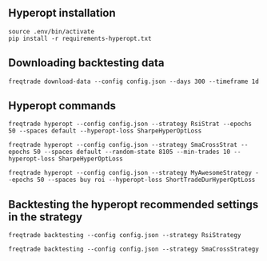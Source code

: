 ## Hyperopt installation

```
source .env/bin/activate
pip install -r requirements-hyperopt.txt
```

## Downloading backtesting data

```
freqtrade download-data --config config.json --days 300 --timeframe 1d
```

## Hyperopt commands

```
freqtrade hyperopt --config config.json --strategy RsiStrat --epochs 50 --spaces default --hyperopt-loss SharpeHyperOptLoss

freqtrade hyperopt --config config.json --strategy SmaCrossStrat --epochs 50 --spaces default --random-state 8105 --min-trades 10 --hyperopt-loss SharpeHyperOptLoss

freqtrade hyperopt --config config.json --strategy MyAwesomeStrategy --epochs 50 --spaces buy roi --hyperopt-loss ShortTradeDurHyperOptLoss

```

## Backtesting the hyperopt recommended settings in the strategy

```
freqtrade backtesting --config config.json --strategy RsiStrategy

freqtrade backtesting --config config.json --strategy SmaCrossStrategy
```
